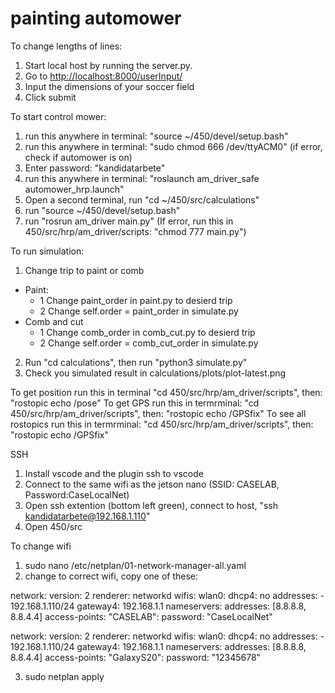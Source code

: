 # painting automower

To change lengths of lines:

1. Start local host by running the server.py.
2. Go to <http://localhost:8000/userInput/>
3. Input the dimensions of your soccer field
4. Click submit

To start control mower:

1. run this anywhere in terminal: "source ~/450/devel/setup.bash"
2. run this anywhere in terminal: "sudo chmod 666 /dev/ttyACM0" (if error, check if automower is on)
3. Enter password: "kandidatarbete"
4. run this anywhere in terminal: "roslaunch am_driver_safe automower_hrp.launch"
5. Open a second terminal, run "cd ~/450/src/calculations"
6. run "source ~/450/devel/setup.bash"
7. run "rosrun am_driver main.py" (If error, run this in 450/src/hrp/am_driver/scripts: "chmod 777 main.py")

To run simulation:

1. Change trip to paint or comb

- Paint:
  - 1 Change paint_order in paint.py to desierd trip
  - 2 Change self.order = paint_order in simulate.py
- Comb and cut
  - 1 Change comb_order in comb_cut.py to desierd trip
  - 2 Change self.order = comb_cut_order in simulate.py

2. Run "cd calculations", then run "python3 simulate.py"
3. Check you simulated result in calculations/plots/plot-latest.png

To get position run this in terminal "cd 450/src/hrp/am_driver/scripts", then: "rostopic echo /pose"
To get GPS run this in termrminal: "cd 450/src/hrp/am_driver/scripts", then: "rostopic echo /GPSfix"
To see all rostopics run this in termrminal: "cd 450/src/hrp/am_driver/scripts", then: "rostopic echo /GPSfix"



SSH

1. Install vscode and the plugin ssh to vscode
2. Connect to the same wifi as the jetson nano (SSID: CASELAB, Password:CaseLocalNet)
3. Open ssh extention (bottom left green), connect to host, "ssh kandidatarbete@192.168.1.110"
4. Open 450/src

To change wifi

1. sudo nano /etc/netplan/01-network-manager-all.yaml
2. change to correct wifi, copy one of these:

network:
  version: 2
  renderer: networkd
  wifis:
    wlan0:
      dhcp4: no
      addresses:
        - 192.168.1.110/24
      gateway4: 192.168.1.1
      nameservers:
        addresses: [8.8.8.8, 8.8.4.4]
      access-points:
        "CASELAB":
          password: "CaseLocalNet"

network:
  version: 2
  renderer: networkd
  wifis:
    wlan0:
      dhcp4: no
      addresses:
        - 192.168.1.110/24
      gateway4: 192.168.1.1
      nameservers:
        addresses: [8.8.8.8, 8.8.4.4]
      access-points:
        "GalaxyS20":
          password: "12345678"

3. sudo netplan apply

